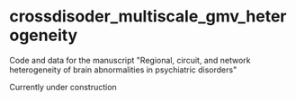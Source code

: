 # crossdisoder_multiscale_gmv_heterogeneity

Code and data for the manuscript "Regional, circuit, and network heterogeneity of brain abnormalities in psychiatric disorders"

Currently under construction
